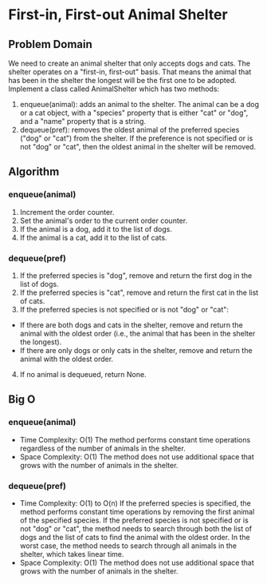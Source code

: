# First-in, First-out Animal Shelter

## Problem Domain

We need to create an animal shelter that only accepts dogs and cats. The shelter operates on a "first-in, first-out" basis. That means the animal that has been in the shelter the longest will be the first one to be adopted. Implement a class called AnimalShelter which has two methods:

1. enqueue(animal): adds an animal to the shelter. The animal can be a dog or a cat object, with a "species" property that is either "cat" or "dog", and a "name" property that is a string.
2. dequeue(pref): removes the oldest animal of the preferred species ("dog" or "cat") from the shelter. If the preference is not specified or is not "dog" or "cat", then the oldest animal in the shelter will be removed.


## Algorithm
### enqueue(animal)
1. Increment the order counter.
2. Set the animal's order to the current order counter.
3. If the animal is a dog, add it to the list of dogs.
4. If the animal is a cat, add it to the list of cats.

### dequeue(pref)
1. If the preferred species is "dog", remove and return the first dog in the list of dogs.
2. If the preferred species is "cat", remove and return the first cat in the list of cats.
3. If the preferred species is not specified or is not "dog" or "cat":
* If there are both dogs and cats in the shelter, remove and return the animal with the oldest order (i.e., the animal that has been in the shelter the longest).
* If there are only dogs or only cats in the shelter, remove and return the animal with the oldest order.
4. If no animal is dequeued, return None.

## Big O
### enqueue(animal)
* Time Complexity: O(1)
The method performs constant time operations regardless of the number of animals in the shelter.
* Space Complexity: O(1)
The method does not use additional space that grows with the number of animals in the shelter.

### dequeue(pref)
* Time Complexity: O(1) to O(n)
If the preferred species is specified, the method performs constant time operations by removing the first animal of the specified species. If the preferred species is not specified or is not "dog" or "cat", the method needs to search through both the list of dogs and the list of cats to find the animal with the oldest order. In the worst case, the method needs to search through all animals in the shelter, which takes linear time.
* Space Complexity: O(1)
The method does not use additional space that grows with the number of animals in the shelter.